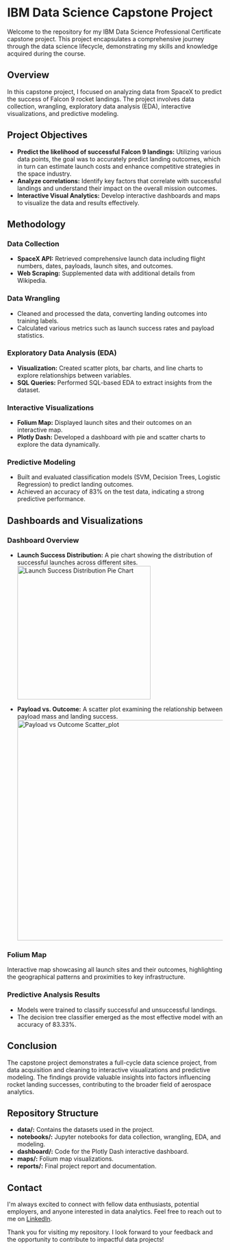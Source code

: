 # IBM Data Science Capstone Project

Welcome to the repository for my IBM Data Science Professional Certificate capstone project. This project encapsulates a comprehensive journey through the data science lifecycle, demonstrating my skills and knowledge acquired during the course.


## Overview
In this capstone project, I focused on analyzing data from SpaceX to predict the success of Falcon 9 rocket landings. The project involves data collection, wrangling, exploratory data analysis (EDA), interactive visualizations, and predictive modeling.


## Project Objectives
* **Predict the likelihood of successful Falcon 9 landings:** Utilizing various data points, the goal was to accurately predict landing outcomes, which in turn can estimate launch costs and enhance competitive strategies in the space industry.
* **Analyze correlations:** Identify key factors that correlate with successful landings and understand their impact on the overall mission outcomes.
* **Interactive Visual Analytics:** Develop interactive dashboards and maps to visualize the data and results effectively.


## Methodology

### Data Collection
* **SpaceX API:** Retrieved comprehensive launch data including flight numbers, dates, payloads, launch sites, and outcomes.
* **Web Scraping:** Supplemented data with additional details from Wikipedia.

### Data Wrangling
* Cleaned and processed the data, converting landing outcomes into training labels.
* Calculated various metrics such as launch success rates and payload statistics.

### Exploratory Data Analysis (EDA)
* **Visualization:** Created scatter plots, bar charts, and line charts to explore relationships between variables.
* **SQL Queries:** Performed SQL-based EDA to extract insights from the dataset.

### Interactive Visualizations
* **Folium Map:** Displayed launch sites and their outcomes on an interactive map.
* **Plotly Dash:** Developed a dashboard with pie and scatter charts to explore the data dynamically.

### Predictive Modeling
* Built and evaluated classification models (SVM, Decision Trees, Logistic Regression) to predict landing outcomes.
* Achieved an accuracy of 83% on the test data, indicating a strong predictive performance.


## Dashboards and Visualizations

### Dashboard Overview
* **Launch Success Distribution:** A pie chart showing the distribution of successful launches across different sites.
                  <img width="311" alt="Launch Success Distribution Pie Chart" src="https://github.com/chase2251/IBM_Data_Science_Capestone/assets/95754766/43afc3ab-c0e4-485d-8418-4c3378464866">

* **Payload vs. Outcome:** A scatter plot examining the relationship between payload mass and landing success.
                 <img width="514" alt="Payload vs Outcome Scatter_plot" src="https://github.com/chase2251/IBM_Data_Science_Capestone/assets/95754766/0045767f-4a92-48ff-90b9-a97fec07ce75">

### Folium Map
Interactive map showcasing all launch sites and their outcomes, highlighting the geographical patterns and proximities to key infrastructure.

### Predictive Analysis Results
* Models were trained to classify successful and unsuccessful landings.
* The decision tree classifier emerged as the most effective model with an accuracy of 83.33%.


## Conclusion
The capstone project demonstrates a full-cycle data science project, from data acquisition and cleaning to interactive visualizations and predictive modeling. The findings provide valuable insights into factors influencing rocket landing successes, contributing to the broader field of aerospace analytics.


## Repository Structure
* **data/:** Contains the datasets used in the project.
* **notebooks/:** Jupyter notebooks for data collection, wrangling, EDA, and modeling.
* **dashboard/:** Code for the Plotly Dash interactive dashboard.
* **maps/:** Folium map visualizations.
* **reports/:** Final project report and documentation.


## Contact
I'm always excited to connect with fellow data enthusiasts, potential employers, and anyone interested in data analytics. Feel free to reach out to me on [LinkedIn](https://www.linkedin.com/in/chintan-patel2251/).

Thank you for visiting my repository. I look forward to your feedback and the opportunity to contribute to impactful data projects!
